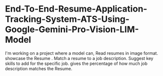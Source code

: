 # End-To-End-Resume-Application-Tracking-System-ATS-Using-Google-Gemini-Pro-Vision-LIM-Model


I'm working on a project where a model can,
Read resumes in image format.
showcase the Resume .
Match a resume to a job description.
Suggest key skills to add for the specific job.
gives the percentage of how much  job description matches the Resume.
